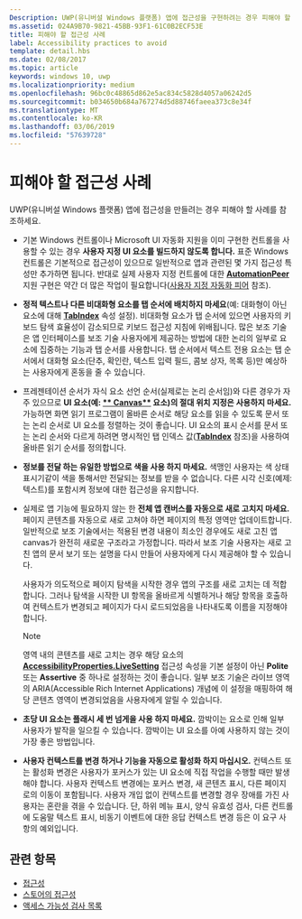 ```yaml
---
Description: UWP(유니버설 Windows 플랫폼) 앱에 접근성을 구현하려는 경우 피해야 할 사례에 대해 설명합니다.
ms.assetid: 024A9B70-9821-45BB-93F1-61C0B2ECF53E
title: 피해야 할 접근성 사례
label: Accessibility practices to avoid
template: detail.hbs
ms.date: 02/08/2017
ms.topic: article
keywords: windows 10, uwp
ms.localizationpriority: medium
ms.openlocfilehash: 96bc0c48865d862e5ac834c5828d4057a06242d5
ms.sourcegitcommit: b034650b684a767274d5d88746faeea373c8e34f
ms.translationtype: MT
ms.contentlocale: ko-KR
ms.lasthandoff: 03/06/2019
ms.locfileid: "57639728"
---
```

# <a name="accessibility-practices-to-avoid"></a>피해야 할 접근성 사례

UWP(유니버설 Windows 플랫폼) 앱에 접근성을 만들려는 경우 피해야 할 사례를 참조하세요. 

* 기본 Windows 컨트롤이나 Microsoft UI 자동화 지원을 이미 구현한 컨트롤을 사용할 수 있는 경우 **사용자 지정 UI 요소를 빌드하지 않도록 합니다.** 표준 Windows 컨트롤은 기본적으로 접근성이 있으므로 일반적으로 앱과 관련된 몇 가지 접근성 특성만 추가하면 됩니다. 반대로 실제 사용자 지정 컨트롤에 대한 [**AutomationPeer**](https://msdn.microsoft.com/library/windows/apps/BR209185) 지원 구현은 약간 더 많은 작업이 필요합니다([사용자 지정 자동화 피어](custom-automation-peers.md) 참조).
* **정적 텍스트나 다른 비대화형 요소를 탭 순서에 배치하지 마세요**(예: 대화형이 아닌 요소에 대해 [**TabIndex**](https://msdn.microsoft.com/library/windows/apps/BR209461) 속성 설정). 비대화형 요소가 탭 순서에 있으면 사용자의 키보드 탐색 효율성이 감소되므로 키보드 접근성 지침에 위배됩니다. 많은 보조 기술은 앱 인터페이스를 보조 기술 사용자에게 제공하는 방법에 대한 논리의 일부로 요소에 집중하는 기능과 탭 순서를 사용합니다. 탭 순서에서 텍스트 전용 요소는 탭 순서에서 대화형 요소(단추, 확인란, 텍스트 입력 필드, 콤보 상자, 목록 등)만 예상하는 사용자에게 혼동을 줄 수 있습니다.
* 프레젠테이션 순서가 자식 요소 선언 순서(실제로는 논리 순서임)와 다른 경우가 자주 있으므로 **UI 요소(예: [** Canvas**](https://msdn.microsoft.com/library/windows/apps/BR209267) 요소)의 절대 위치 지정은 사용하지 마세요.** 가능하면 화면 읽기 프로그램이 올바른 순서로 해당 요소를 읽을 수 있도록 문서 또는 논리 순서로 UI 요소를 정렬하는 것이 좋습니다. UI 요소의 표시 순서를 문서 또는 논리 순서와 다르게 하려면 명시적인 탭 인덱스 값([**TabIndex**](https://msdn.microsoft.com/library/windows/apps/BR209461) 참조)을 사용하여 올바른 읽기 순서를 정의합니다.
* **정보를 전달 하는 유일한 방법으로 색을 사용 하지 마세요.** 색맹인 사용자는 색 상태 표시기같이 색을 통해서만 전달되는 정보를 받을 수 없습니다. 다른 시각 신호(예제: 텍스트)를 포함시켜 정보에 대한 접근성을 유지합니다.
* 실제로 앱 기능에 필요하지 않는 한 **전체 앱 캔버스를 자동으로 새로 고치지 마세요.** 페이지 콘텐츠를 자동으로 새로 고쳐야 하면 페이지의 특정 영역만 업데이트합니다. 일반적으로 보조 기술에서는 적용된 변경 내용이 최소인 경우에도 새로 고친 앱 canvas가 완전히 새로운 구조라고 가정합니다. 따라서 보조 기술 사용자는 새로 고친 앱의 문서 보기 또는 설명을 다시 만들어 사용자에게 다시 제공해야 할 수 있습니다.
  
  사용자가 의도적으로 페이지 탐색을 시작한 경우 앱의 구조를 새로 고치는 데 적합합니다. 그러나 탐색을 시작한 UI 항목을 올바르게 식별하거나 해당 항목을 호출하여 컨텍스트가 변경되고 페이지가 다시 로드되었음을 나타내도록 이름을 지정해야 합니다.

  > [!NOTE]
  > 영역 내의 콘텐츠를 새로 고치는 경우 해당 요소의 [**AccessibilityProperties.LiveSetting**](https://msdn.microsoft.com/library/windows/apps/JJ191516) 접근성 속성을 기본 설정이 아닌 **Polite** 또는 **Assertive** 중 하나로 설정하는 것이 좋습니다. 일부 보조 기술은 라이브 영역의 ARIA(Accessible Rich Internet Applications) 개념에 이 설정을 매핑하여 해당 콘텐츠 영역이 변경되었음을 사용자에게 알릴 수 있습니다.

* **초당 UI 요소는 플래시 세 번 넘게을 사용 하지 마세요.** 깜박이는 요소로 인해 일부 사용자가 발작을 일으킬 수 있습니다. 깜박이는 UI 요소를 아예 사용하지 않는 것이 가장 좋은 방법입니다.
* **사용자 컨텍스트를 변경 하거나 기능을 자동으로 활성화 하지 마십시오.** 컨텍스트 또는 활성화 변경은 사용자가 포커스가 있는 UI 요소에 직접 작업을 수행할 때만 발생해야 합니다. 사용자 컨텍스트 변경에는 포커스 변경, 새 콘텐츠 표시, 다른 페이지로의 이동이 포함됩니다. 사용자 개입 없이 컨텍스트를 변경할 경우 장애를 가진 사용자는 혼란을 겪을 수 있습니다. 단, 하위 메뉴 표시, 양식 유효성 검사, 다른 컨트롤에 도움말 텍스트 표시, 비동기 이벤트에 대한 응답 컨텍스트 변경 등은 이 요구 사항의 예외입니다.

<span id="related_topics"/>

## <a name="related-topics"></a>관련 항목  
* [접근성](accessibility.md)
* [스토어의 접근성](accessibility-in-the-store.md)
* [액세스 가능성 검사 목록](accessibility-checklist.md)
